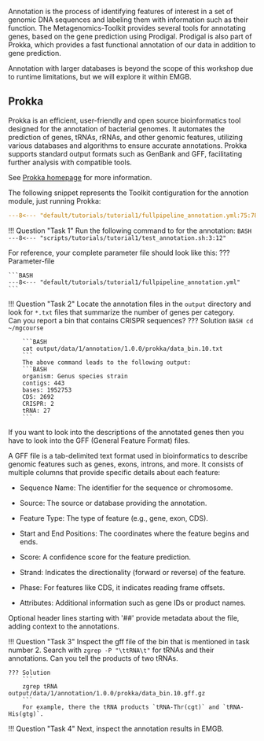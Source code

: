 Annotation is the process of identifying features of interest in a set of genomic DNA sequences and labeling them with information such as their function.
The Metagenomics-Toolkit provides several tools for annotating genes, based on the gene prediction using Prodigal.
Prodigal is also part of Prokka, which provides a fast functional annotation of our data in addition to gene prediction. 

Annotation with larger databases is beyond the scope of this workshop due to runtime limitations, but we will explore it within EMGB.

## Prokka

Prokka is an efficient, user-friendly and open source bioinformatics tool designed for the annotation of bacterial genomes.
It automates the prediction of genes, tRNAs, rRNAs, and other genomic features, utilizing various databases and algorithms to ensure accurate annotations.
Prokka supports standard output formats such as GenBank and GFF, facilitating further analysis with compatible tools. 

See [Prokka homepage](https://github.com/tseemann/prokka) for more information.

The following snippet represents the Toolkit contiguration for the annotion module, just running Prokka:
```YAML linenums="1" title="Annotation Configuration File Snippet 1"
---8<--- "default/tutorials/tutorial1/fullpipeline_annotation.yml:75:78"
```

!!! Question "Task 1"
    Run the following command to for the annotation:
    ```BASH
    ---8<--- "scripts/tutorials/tutorial1/test_annotation.sh:3:12"
    ```

For reference, your complete parameter file should look like this:
??? Parameter-file

    ```BASH
    ---8<--- "default/tutorials/tutorial1/fullpipeline_annotation.yml"
    ```

!!! Question "Task 2"
    Locate the annotation files in the `output` directory and look for `*.txt` files that summarize the number of genes per category.  
    Can you report a bin that contains CRISPR sequences?
    ??? Solution
        ```BASH
        cd ~/mgcourse
        ```

        ```BASH
        cat output/data/1/annotation/1.0.0/prokka/data_bin.10.txt
        ```
        The above command leads to the following output: 
        ```BASH
        organism: Genus species strain
        contigs: 443
        bases: 1952753
        CDS: 2692
        CRISPR: 2
        tRNA: 27
        ```

If you want to look into the descriptions of the annotated genes then you have to look into the GFF (General Feature Format) files. 

A GFF file is a tab-delimited text format used in bioinformatics to describe genomic features such as genes, exons, introns, and more.
It consists of multiple columns that provide specific details about each feature:

  * Sequence Name: The identifier for the sequence or chromosome.

  * Source: The source or database providing the annotation.

  * Feature Type: The type of feature (e.g., gene, exon, CDS).

  * Start and End Positions: The coordinates where the feature begins and ends.

  * Score: A confidence score for the feature prediction.

  * Strand: Indicates the directionality (forward or reverse) of the feature.

  * Phase: For features like CDS, it indicates reading frame offsets.

  * Attributes: Additional information such as gene IDs or product names.

Optional header lines starting with '##' provide metadata about the file, adding context to the annotations. 

!!! Question "Task 3"
    Inspect the gff file of the bin that is mentioned in task number 2. Search with `zgrep -P "\ttRNA\t"` for tRNAs and their annotations.
    Can you tell the products of two tRNAs. 

    ??? Solution
        ```
        zgrep tRNA output/data/1/annotation/1.0.0/prokka/data_bin.10.gff.gz
        ```
        For example, there the tRNA products `tRNA-Thr(cgt)` and `tRNA-His(gtg)`.  
        

!!! Question "Task 4"
    Next, inspect the annotation results in EMGB.

